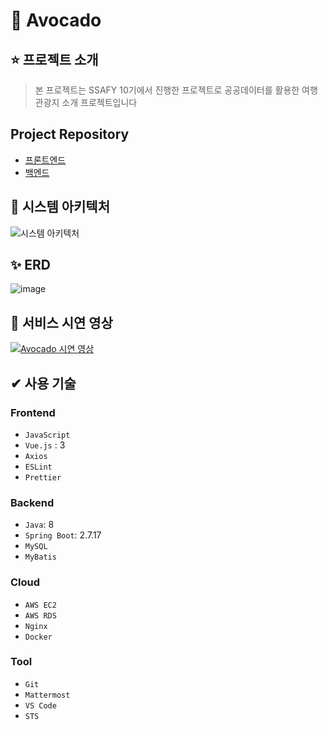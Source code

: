 # 🌱 Avocado

## ⭐ 프로젝트 소개
> 본 프로젝트는 SSAFY 10기에서 진행한 프로젝트로 공공데이터를 활용한 여행 관광지 소개 프로젝트입니다
## Project Repository
- [프론트엔드](https://github.com/Mins00oo/front_enjoytrip/tree/main/enjoytrip-project)
- [백엔드](https://github.com/Mins00oo/EnjoyTripPrj)

## 🎈 시스템 아키텍처
![시스템 아키텍처](https://github.com/Mins00oo/front_enjoytrip/assets/109537583/2d31a80f-a9ac-4af2-be8a-671a0d9c14bf)

## ✨ ERD
![image](https://github.com/Mins00oo/front_enjoytrip/assets/109537583/774759cf-63f2-489f-9877-6a992d450fd6)

## 🌙 서비스 시연 영상
[![Avocado 시연 영상](https://img.youtube.com/vi/D7-gF9oSkxk/sddefault.jpg)](https://youtu.be/D7-gF9oSkxk)

## ✔ 사용 기술
### Frontend
- ```JavaScript```
- ```Vue.js``` : 3
- ```Axios```
- ```ESLint```
- ```Prettier```

### Backend
- ```Java```: 8
- ```Spring Boot```: 2.7.17
- ```MySQL```
- ```MyBatis```

### Cloud
- ```AWS EC2```
- ```AWS RDS```
- ```Nginx```
- ```Docker```

### Tool
- ```Git```
- ```Mattermost```
- ```VS Code```
- ```STS```
